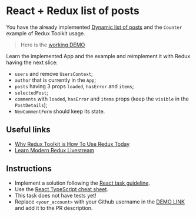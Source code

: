 # React + Redux list of posts

You have the already implemented
[Dynamic list of posts](https://github.com/mate-academy/react_dynamic-list-of-posts#react_dynamic-list-of-posts)
and the `Counter` example of Redux Toolkit usage.

> Here is the [working DEMO](https://mate-academy.github.io/react_redux-list-of-posts/)

Learn the implemented App and the example and reimplement it with Redux having the next slice:
- `users` and remove `UsersContext`;
- `author` that is currently in the `App`;
- `posts` having 3 props `loaded`, `hasError` and `items`;
- `selectedPost`;
- `comments` with `loaded`, `hasError` and `items` props (keep the `visible` in the `PostDetails`);
- `NewCommentForm` should keep its state.

## Useful links
- [Why Redux Toolkit is How To Use Redux Today](https://redux.js.org/introduction/why-rtk-is-redux-today)
- [Learn Modern Redux Livestream](https://redux.js.org/introduction/getting-started#learn-modern-redux-livestream)

## Instructions
- Implement a solution following the [React task guideline](https://github.com/mate-academy/react_task-guideline#react-tasks-guideline).
- Use the [React TypeScript cheat sheet](https://mate-academy.github.io/fe-program/js/extra/react-typescript).
- This task does not have tests yet!
- Replace `<your_account>` with your Github username in the [DEMO LINK](https://ruslan-yarosh.github.io/react_redux-list-of-posts/) and add it to the PR description.
